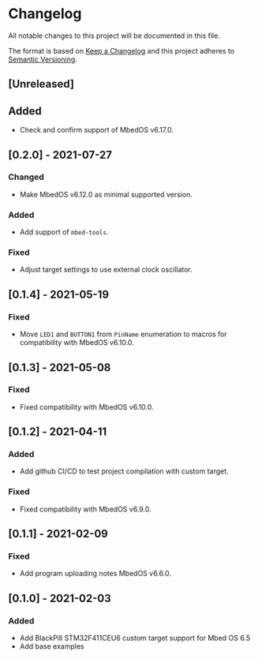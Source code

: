 # Changelog
All notable changes to this project will be documented in this file.

The format is based on [Keep a Changelog](https://keepachangelog.com/en/1.0.0/)
and this project adheres to [Semantic Versioning](https://semver.org/spec/v2.0.0.html).

## [Unreleased]
## Added
- Check and confirm support of MbedOS v6.17.0.

## [0.2.0] - 2021-07-27
### Changed
- Make MbedOS v6.12.0 as minimal supported version.

### Added
- Add support of `mbed-tools`.

### Fixed
- Adjust target settings to use external clock oscillator.

## [0.1.4] - 2021-05-19
### Fixed

- Move `LED1` and `BUTTON1` from `PinName` enumeration to macros for compatibility with MbedOS v6.10.0.

## [0.1.3] - 2021-05-08
### Fixed

- Fixed compatibility with MbedOS v6.10.0.

## [0.1.2] - 2021-04-11
### Added

- Add github CI/CD to test project compilation with custom target.

### Fixed

- Fixed compatibility with MbedOS v6.9.0.

## [0.1.1] - 2021-02-09
### Fixed

- Add program uploading notes MbedOS v6.6.0.

## [0.1.0] - 2021-02-03

### Added

- Add BlackPill STM32F411CEU6 custom target support for Mbed OS 6.5
- Add base examples
